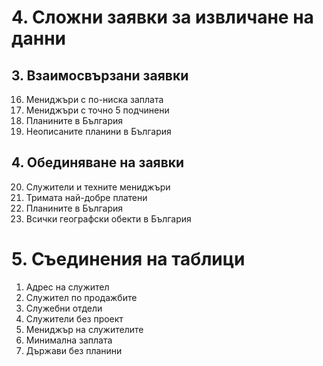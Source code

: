 # 4. Сложни заявки за извличане на данни

## 3. Взаимосвързани заявки
16. Мениджъри с по-ниска заплата
17.	Мениджъри с точно 5 подчинени
18.	Планините в България 
19.	Неописаните планини в България 

## 4. Обединяване на заявки
20.	Служители и техните мениджъри
21.	Тримата най-добре платени
22.	Планините в България
23.	Всички географски обекти в България 

# 5. Съединения на таблици
01. Адрес на служител
02.	Служител по продажбите
03. Служебни отдели
04. Служители без проект
05. Мениджър на служителите
06. Минимална заплата
07.	Държави без планини
